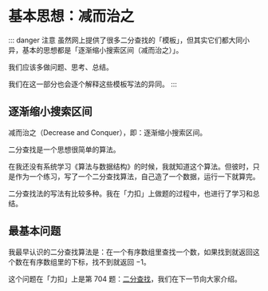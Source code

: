 # 基本思想：减而治之

::: danger 注意
虽然网上提供了很多二分查找的「模板」，但其实它们都大同小异，基本的思想都是「逐渐缩小搜索区间（减而治之）」。

我们应该多做问题、思考、总结。

我们在这一部分也会逐个解释这些模板写法的异同。
:::


## 逐渐缩小搜索区间

减而治之（Decrease and Conquer），即：逐渐缩小搜索区间。

二分查找是一个思想很简单的算法。

在我还没有系统学习《算法与数据结构》的时候，我就知道这个算法。但彼时，只是作为一个练习，写了一个二分查找算法，自己造了一个数据，运行一下就算完。

二分查找法的写法有比较多种。我在「力扣」上做题的过程中，也进行了学习和总结。

## 最基本问题

我最早认识的二分查找算法是：在一个有序数组里查找一个数，如果找到就返回这个数在有序数组里的下标，找不到就返回 $-1$。

这个问题在「力扣」上是第 704 题：[二分查找](https://leetcode-cn.com/problems/binary-search)，我们在下一节向大家介绍。


<Utterances />